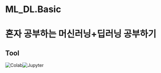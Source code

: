 # ML_DL.Basic
# 혼자 공부하는 머신러닝+딥러닝 공부하기
## Tool
<img alt="Colab" src ="https://img.shields.io/badge/Colab-F9AB00.svg?&style=for-the-badge&logo=Google Colab&logoColor=black"/><img alt="Jupyter" src ="https://img.shields.io/badge/Jupyter-F37626.svg?&style=for-the-badge&logo=Jupyter&logoColor=black"/>

